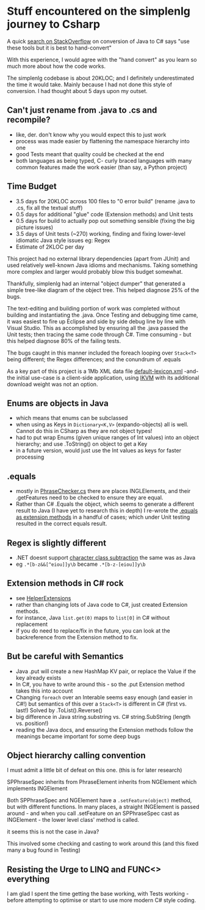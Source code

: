 # Stuff encountered on the simplenlg journey to Csharp

A quick [search on StackOverflow](http://stackoverflow.com/questions/443010/where-can-i-find-a-java-to-c-sharp-converter?lq=1) on conversion of Java to C# says "use these tools but it is best to hand-convert"

With this experience, I would agree with the "hand convert" as you learn so much more about how the code works.

The simplenlg codebase is about 20KLOC; and I definitely underestimated the time it would take. Mainly because I had not done this style of conversion. I had thought about 5 days upon my outset.

## Can't just rename from .java to .cs and recompile?
* like, der. don't know why you would expect this to just work
* process was made easier by flattening the namespace hierarchy into one
* good Tests meant that quality could be checked at the end
* both languages as being typed, C- curly braced languages with many common features made the work easier (than say, a Python project)

## Time Budget
* 3.5 days for 20KLOC across 100 files to "0 error build" (rename .java to .cs, fix all the textual stuff)
* 0.5 days for additional "glue" code (Extension methods) and Unit tests
* 0.5 days for build to actually pop out something sensible (fixing the big picture issues)
* 3.5 days of Unit tests (~270) working, finding and fixing lower-level idiomatic Java style issues eg: Regex
* Estimate of 2KLOC per day

This project had no external library dependencies (apart from JUnit) and used relatively well-known Java idioms and mechanisms. Taking something more complex and larger would probably blow this budget somewhat.

Thankfully, simplenlg had an internal "object dumper" that generated a simple tree-like diagram of the object tree. This helped diagnose 25% of the bugs.

The text-editing and building portion of work was completed without building and instantiating the .java. Once Testing and debugging time came, it was easiest to fire up Eclipse and side by side debug line by line with Visual Studio. This as accomplished by ensuring all the .java passed the Unit tests; then tracing the same code through C#. Time consuming - but this helped diagnose 80% of the failing tests.

The bugs caught in this manner included the foreach looping over ```Stack<T>``` being different; the Regex differences; and the conundrum of .equals 

As a key part of this project is a 1Mb XML data file [default-lexicon.xml](https://github.com/nickhodge/SharpSimpleNLG/blob/master/SharpSimpleNLG/lexicon/default-lexicon.xml) -and- the initial use-case is a client-side application, using [IKVM](https://www.ikvm.net/) with its additional download weight was not an option.

## Enums are objects in Java 
* which means that enums can be subclassed
* when using as Keys in ```Dictionary<K,V>``` (expando-objects) all is well. Cannot do this in CSharp as they are not object types!
* had to put wrap Enums (given unique ranges of Int values) into an object hierarchy; and use .ToString() on object to get a Key
* in a future version, would just use the Int values as keys for faster processing

## .equals
* mostly in [PhraseChecker.cs](https://github.com/nickhodge/SharpSimpleNLG/blob/master/SharpSimpleNLG/aggregation/PhraseChecker.cs) there are places INGLElements, and their .getFeatures need to be checked to ensure they are equal.
* Rather than C# .Equals the object, which seems to generate a different result to Java (I have yet to research this in depth) I re-wrote the [.equals as extension methods](https://github.com/nickhodge/SharpSimpleNLG/blob/master/SharpSimpleNLG/helperextensions/EqualsExtensions.cs) in a handful of cases; which under Unit testing resulted in the correct equals result.

## Regex is slightly different
* .NET doesnt support [character class subtraction](http://www.rexegg.com/regex-class-operations.html#intersection_workaround) the same was as Java
* eg ```.*[b-z&&[^eiou]]y\b``` became ```.*[b-z-[eiou]]y\b```

## Extension methods in C# rock
* see [HelperExtensions](https://github.com/nickhodge/SharpSimpleNLG/blob/master/SharpSimpleNLG/helperextensions/HelperExtensions.cs)
* rather than changing lots of Java code to C#, just created Extension methods.
* for instance, Java ```list.get(0)``` maps to ```list[0]``` in C# without replacement
* if you do need to replace/fix in the future, you can look at the backreference from the Extension method to fix.

## But be careful with Semantics
* Java .put will create a new HashMap KV pair, or replace the Value if the key already exists
* In C#, you have to write around this - so the .put Extension method takes this into account
* Changing ```foreach``` over an Interable seems easy enough (and easier in C#!) but semantics of this over a ```Stack<T>``` is different in C# (first vs. last!) Solved by .ToList().Reverse()
* big difference in Java string.substring vs. C# string.SubString (length vs. position!)
* reading the Java docs, and ensuring the Extension methods follow the meanings became important for some deep bugs

## Object hierarchy calling convention
I must admit a little bit of defeat on this one. (this is for later research)

SPPhraseSpec inherits from PhraseElement inherits from NGElement which implements INGElement

Both SPPhraseSpec and NGElement have a ```.setFeature(object)``` method, but with different functions. In many places, a straight INGElement is passed around - and when you call .setFeature on an SPPhraseSpec cast as INGElement - the lower level class' method is called.

it seems this is not the case in Java?

This involved some checking and casting to work around this (and this fixed many a bug found in Testing)

## Resisting the Urge to LINQ and FUNC<> everything

I am glad I spent the time getting the base working, with Tests working - before attempting to optimise or start to use more modern C# style coding. 
